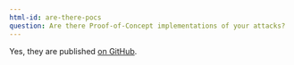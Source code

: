 ```yaml
---
html-id: are-there-pocs
question: Are there Proof-of-Concept implementations of your attacks?
---
```


Yes, they are published [on GitHub](https://github.com/MEGA-Awry/attacks-poc). 

